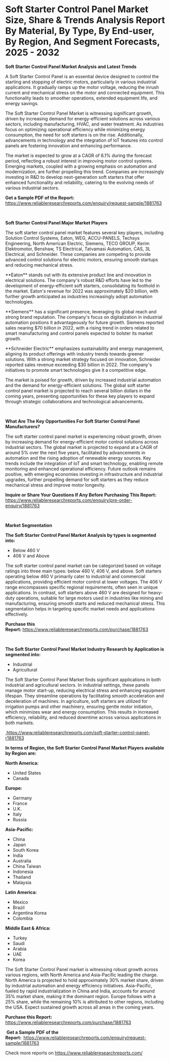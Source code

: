 <p><h1>Soft Starter Control Panel Market Size, Share & Trends Analysis Report By Material, By Type, By End-user, By Region, And Segment Forecasts, 2025 - 2032</h1></p><p><strong>Soft Starter Control Panel Market Analysis and Latest Trends</strong></p>
<p><p>A Soft Starter Control Panel is an essential device designed to control the starting and stopping of electric motors, particularly in various industrial applications. It gradually ramps up the motor voltage, reducing the inrush current and mechanical stress on the motor and connected equipment. This functionality leads to smoother operations, extended equipment life, and energy savings. </p><p>The Soft Starter Control Panel Market is witnessing significant growth, driven by increasing demand for energy-efficient solutions across various sectors, including manufacturing, HVAC, and water treatment. As industries focus on optimizing operational efficiency while minimizing energy consumption, the need for soft starters is on the rise. Additionally, advancements in technology and the integration of IoT features into control panels are fostering innovation and enhancing performance.</p><p>The market is expected to grow at a CAGR of 6.1% during the forecast period, reflecting a robust interest in improving motor control systems. Emerging markets, coupled with a growing emphasis on automation and modernization, are further propelling this trend. Companies are increasingly investing in R&D to develop next-generation soft starters that offer enhanced functionality and reliability, catering to the evolving needs of various industrial sectors.</p></p>
<p><strong>Get a Sample PDF of the Report:&nbsp;</strong> <a href="https://www.reliableresearchreports.com/enquiry/request-sample/1881763?utm_campaign=2002&utm_medium=2&utm_source=Github&utm_content=ia&utm_term=20022025&utm_id=soft-starter-control-panel">https://www.reliableresearchreports.com/enquiry/request-sample/1881763</a></p>
<p>&nbsp;</p>
<p><strong>Soft Starter Control Panel Major Market Players</strong></p>
<p><p>The soft starter control panel market features several key players, including Solution Control Systems, Eaton, WEG, ACCU-PANELS, Techsys Engineering, North American Electric, Siemens, TECO GROUP, Kerim Elektromotor, Benshaw, TS Electrical, Tatvamasi Automation, CAS, 3L Electrical, and Schneider. These companies are competing to provide advanced control solutions for electric motors, ensuring smooth startups and reducing mechanical stress.</p><p>**Eaton** stands out with its extensive product line and innovation in electrical solutions. The company's robust R&D efforts have led to the development of energy-efficient soft starters, consolidating its foothold in the market. Eaton's revenue for 2022 was approximately $20 billion, with further growth anticipated as industries increasingly adopt automation technologies.</p><p>**Siemens** has a significant presence, leveraging its global reach and strong brand reputation. The company's focus on digitalization in industrial automation positions it advantageously for future growth. Siemens reported sales nearing $70 billion in 2022, with a rising trend in orders related to smart manufacturing and control panels expected to bolster its market growth.</p><p>**Schneider Electric** emphasizes sustainability and energy management, aligning its product offerings with industry trends towards greener solutions. With a strong market strategy focused on innovation, Schneider reported sales revenue exceeding $30 billion in 2022. The company's initiatives to promote smart technologies give it a competitive edge.</p><p>The market is poised for growth, driven by increased industrial automation and the demand for energy-efficient solutions. The global soft starter control panel market is projected to reach several billion dollars in the coming years, presenting opportunities for these key players to expand through strategic collaborations and technological advancements.</p></p>
<p>&nbsp;</p>
<p><strong>What Are The Key Opportunities For Soft Starter Control Panel Manufacturers?</strong></p>
<p><p>The soft starter control panel market is experiencing robust growth, driven by increasing demand for energy-efficient motor control solutions across industrial sectors. The global market is projected to expand at a CAGR of around 5% over the next five years, facilitated by advancements in automation and the rising adoption of renewable energy sources. Key trends include the integration of IoT and smart technology, enabling remote monitoring and enhanced operational efficiency. Future outlook remains positive, with emerging economies investing in infrastructure and industrial upgrades, further propelling demand for soft starters as they reduce mechanical stress and improve motor longevity.</p></p>
<p><strong>Inquire or Share Your Questions If Any Before Purchasing This Report:</strong> <a href="https://www.reliableresearchreports.com/enquiry/pre-order-enquiry/1881763?utm_campaign=2002&utm_medium=2&utm_source=Github&utm_content=ia&utm_term=20022025&utm_id=soft-starter-control-panel">https://www.reliableresearchreports.com/enquiry/pre-order-enquiry/1881763</a></p>
<p>&nbsp;</p>
<p><strong>Market Segmentation</strong></p>
<p><strong>The Soft Starter Control Panel Market Analysis by types is segmented into:</strong></p>
<p><ul><li>Below 460 V</li><li>406 V and Above</li></ul></p>
<p><p>The soft starter control panel market can be categorized based on voltage ratings into three main types: below 460 V, 406 V, and above. Soft starters operating below 460 V primarily cater to industrial and commercial applications, providing efficient motor control at lower voltages. The 406 V range encompasses specific regional requirements, often seen in unique applications. In contrast, soft starters above 460 V are designed for heavy-duty operations, suitable for large motors used in industries like mining and manufacturing, ensuring smooth starts and reduced mechanical stress. This segmentation helps in targeting specific market needs and applications effectively.</p></p>
<p><strong>Purchase this Report:&nbsp;</strong><a href="https://www.reliableresearchreports.com/purchase/1881763?utm_campaign=2002&utm_medium=2&utm_source=Github&utm_content=ia&utm_term=20022025&utm_id=soft-starter-control-panel">https://www.reliableresearchreports.com/purchase/1881763</a></p>
<p>&nbsp;</p>
<p><strong>The Soft Starter Control Panel Market Industry Research by Application is segmented into:</strong></p>
<p><ul><li>Industrial</li><li>Agricultural</li></ul></p>
<p><p>The Soft Starter Control Panel Market finds significant applications in both industrial and agricultural sectors. In industrial settings, these panels manage motor start-up, reducing electrical stress and enhancing equipment lifespan. They streamline operations by facilitating smooth acceleration and deceleration of machines. In agriculture, soft starters are utilized for irrigation pumps and other machinery, ensuring gentle motor initiation, which minimizes wear and energy consumption. This results in increased efficiency, reliability, and reduced downtime across various applications in both markets.</p></p>
<p><a href="https://www.reliableresearchreports.com/soft-starter-control-panel-r1881763?utm_campaign=2002&utm_medium=2&utm_source=Github&utm_content=ia&utm_term=20022025&utm_id=soft-starter-control-panel">&nbsp;https://www.reliableresearchreports.com/soft-starter-control-panel-r1881763</a></p>
<p><strong>In terms of Region, the Soft Starter Control Panel Market Players available by Region are:</strong></p>
<p>
    <p> <strong> North America: </strong>
        <ul>
            <li>United States</li>
            <li>Canada</li>
        </ul>
        </p> 
    <p> <strong> Europe: </strong>
        <ul>
            <li>Germany</li>
            <li>France</li>
            <li>U.K.</li>
            <li>Italy</li>
            <li>Russia</li>
        </ul>
        </p> 
    <p> <strong> Asia-Pacific: </strong>
        <ul>
            <li>China</li>
            <li>Japan</li>
            <li>South Korea</li>
            <li>India</li>
            <li>Australia</li>
            <li>China Taiwan</li>
            <li>Indonesia</li>
            <li>Thailand</li>
            <li>Malaysia</li>
        </ul>
        </p> 
    <p> <strong> Latin America: </strong>
        <ul>
            <li>Mexico</li>
            <li>Brazil</li>
            <li>Argentina Korea</li>
            <li>Colombia</li>
        </ul>
        </p> 
    <p> <strong> Middle East & Africa: </strong>
        <ul>
            <li>Turkey</li>
            <li>Saudi</li>
            <li>Arabia</li>
            <li>UAE</li>
            <li>Korea</li>
        </ul>
    </p>
    </p>
<p><p>The Soft Starter Control Panel market is witnessing robust growth across various regions, with North America and Asia-Pacific leading the charge. North America is projected to hold approximately 30% market share, driven by industrial automation and energy efficiency initiatives. Asia-Pacific, fueled by rapid industrialization in China and India, accounts for around 35% market share, making it the dominant region. Europe follows with a 25% share, while the remaining 10% is attributed to other regions, including the USA. Expect sustained growth across all areas in the coming years.</p></p>
<p><strong>Purchase this Report: </strong><a href="https://www.reliableresearchreports.com/purchase/1881763?utm_campaign=2002&utm_medium=2&utm_source=Github&utm_content=ia&utm_term=20022025&utm_id=soft-starter-control-panel">https://www.reliableresearchreports.com/purchase/1881763</a></p>
<p>&nbsp;<strong>Get a Sample PDF of the Report:&nbsp;&nbsp;</strong><a href="https://www.reliableresearchreports.com/enquiry/request-sample/1881763?utm_campaign=2002&utm_medium=2&utm_source=Github&utm_content=ia&utm_term=20022025&utm_id=soft-starter-control-panel">https://www.reliableresearchreports.com/enquiry/request-sample/1881763</a></p>
<p><strong></strong></p>
<p>Check more reports on <a href="https://www.reliableresearchreports.com/?utm_campaign=2002&utm_medium=2&utm_source=Github&utm_content=ia&utm_term=20022025&utm_id=soft-starter-control-panel">https://www.reliableresearchreports.com/</a></p>